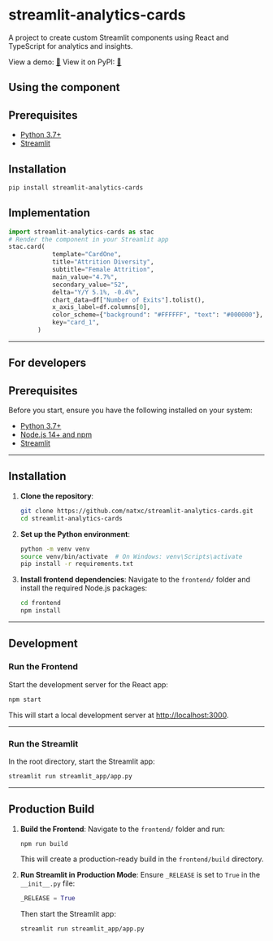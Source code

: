 # streamlit-analytics-cards

A project to create custom Streamlit components using React and TypeScript for analytics and insights.

View a demo: [💾](https://analytics-cards.streamlit.app/)
View it on PyPI: [👾](https://pypi.org/project/streamlit-analytics-cards/0.1.0/)

## Using the component

## **Prerequisites**

- [Python 3.7+](https://www.python.org/downloads/)
- [Streamlit](https://docs.streamlit.io/)

## **Installation**

```bash
pip install streamlit-analytics-cards
```

## **Implementation**

```python
import streamlit-analytics-cards as stac
# Render the component in your Streamlit app
stac.card(
            template="CardOne",
            title="Attrition Diversity",
            subtitle="Female Attrition",
            main_value="4.7%",
            secondary_value="52",
            delta="Y/Y 5.1%, -0.4%",
            chart_data=df["Number of Exits"].tolist(),
            x_axis_label=df.columns[0],
            color_scheme={"background": "#FFFFFF", "text": "#000000"},
            key="card_1",
        )
```

---

## For developers

## **Prerequisites**

Before you start, ensure you have the following installed on your system:

- [Python 3.7+](https://www.python.org/downloads/)
- [Node.js 14+ and npm](https://nodejs.org/)
- [Streamlit](https://docs.streamlit.io/)

---

## **Installation**

1. **Clone the repository**:

   ```bash
   git clone https://github.com/natxc/streamlit-analytics-cards.git
   cd streamlit-analytics-cards
   ```

2. **Set up the Python environment**:

   ```bash
   python -m venv venv
   source venv/bin/activate  # On Windows: venv\Scripts\activate
   pip install -r requirements.txt
   ```

3. **Install frontend dependencies**:
   Navigate to the `frontend/` folder and install the required Node.js packages:
   ```bash
   cd frontend
   npm install
   ```

---

## **Development**

### **Run the Frontend**

Start the development server for the React app:

```bash
npm start
```

This will start a local development server at [http://localhost:3000](http://localhost:3000).

---

### **Run the Streamlit**

In the root directory, start the Streamlit app:

```bash
streamlit run streamlit_app/app.py
```

---

## **Production Build**

1. **Build the Frontend**:
   Navigate to the `frontend/` folder and run:

   ```bash
   npm run build
   ```

   This will create a production-ready build in the `frontend/build` directory.

2. **Run Streamlit in Production Mode**:
   Ensure `_RELEASE` is set to `True` in the `__init__.py` file:

   ```python
   _RELEASE = True
   ```

   Then start the Streamlit app:

   ```bash
   streamlit run streamlit_app/app.py
   ```
